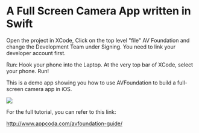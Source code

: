 # A Full Screen Camera App written in Swift

Open the project in XCode, Click on the top level "file" AV Foundation and change the Development Team under Signing. You need to link your developer account first. 

Run: Hook your phone into the Laptop. At the very top bar of XCode, select your phone. Run!

This is a demo app showing you how to use AVFoundation to build a full-screen camera app in iOS.

![](http://www.appcoda.com/wp-content/uploads/2017/05/Screenshot-1.png)

For the full tutorial, you can refer to this link:

http://www.appcoda.com/avfoundation-guide/
